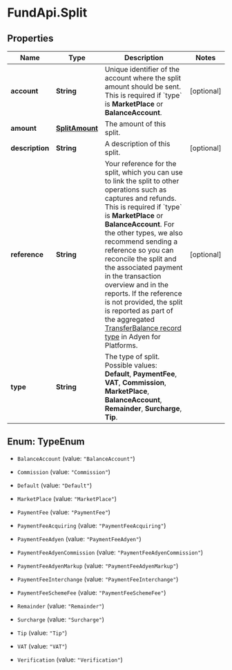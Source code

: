 # FundApi.Split

## Properties

Name | Type | Description | Notes
------------ | ------------- | ------------- | -------------
**account** | **String** | Unique identifier of the account where the split amount should be sent. This is required if &#x60;type&#x60; is **MarketPlace** or **BalanceAccount**.   | [optional] 
**amount** | [**SplitAmount**](SplitAmount.md) | The amount of this split. | 
**description** | **String** | A description of this split. | [optional] 
**reference** | **String** | Your reference for the split, which you can use to link the split to other operations such as captures and refunds.  This is required if &#x60;type&#x60; is **MarketPlace** or **BalanceAccount**. For the other types, we also recommend sending a reference so you can reconcile the split and the associated payment in the transaction overview and in the reports. If the reference is not provided, the split is reported as part of the aggregated [TransferBalance record type](https://docs.adyen.com/reporting/marketpay-payments-accounting-report) in Adyen for Platforms. | [optional] 
**type** | **String** | The type of split. Possible values: **Default**, **PaymentFee**, **VAT**, **Commission**, **MarketPlace**, **BalanceAccount**, **Remainder**, **Surcharge**, **Tip**. | 



## Enum: TypeEnum


* `BalanceAccount` (value: `"BalanceAccount"`)

* `Commission` (value: `"Commission"`)

* `Default` (value: `"Default"`)

* `MarketPlace` (value: `"MarketPlace"`)

* `PaymentFee` (value: `"PaymentFee"`)

* `PaymentFeeAcquiring` (value: `"PaymentFeeAcquiring"`)

* `PaymentFeeAdyen` (value: `"PaymentFeeAdyen"`)

* `PaymentFeeAdyenCommission` (value: `"PaymentFeeAdyenCommission"`)

* `PaymentFeeAdyenMarkup` (value: `"PaymentFeeAdyenMarkup"`)

* `PaymentFeeInterchange` (value: `"PaymentFeeInterchange"`)

* `PaymentFeeSchemeFee` (value: `"PaymentFeeSchemeFee"`)

* `Remainder` (value: `"Remainder"`)

* `Surcharge` (value: `"Surcharge"`)

* `Tip` (value: `"Tip"`)

* `VAT` (value: `"VAT"`)

* `Verification` (value: `"Verification"`)




